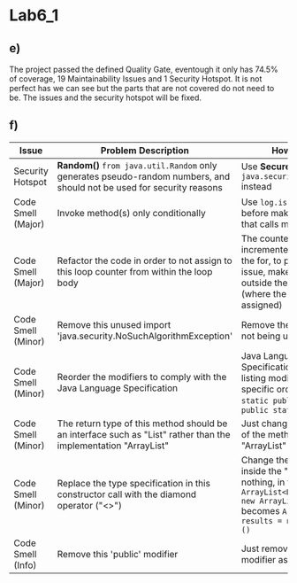 # Lab6_1

## e)

The project passed the defined Quality Gate, eventough it only has 74.5% of coverage, 19 Maintainability Issues and 1 Security Hotspot. It is not perfect has we can see but the parts that are not covered do not need to be. The issues and the security hotspot will be fixed. 

## f)

| Issue | Problem Description | How to Solve |
| ----- | ------------------- | ------------ |
| Security Hotspot | **Random()** `from java.util.Random` only generates pseudo-random numbers, and should not be used for security reasons | Use **SecureRandom()** from `java.security.SecureRandom` instead |
Code Smell (Major) | Invoke method(s) only conditionally | Use `log.isInfoEnabled()` before making an info log that calls methods inside it |
| Code Smell (Major) | Refactor the code in order to not assign to this loop counter from within the loop body | The counter was being incremented in the end of the for, to prevent this issue, make this increment outside the loop's body (where the variable is assigned) |
| Code Smell (Minor) |  Remove this unused import 'java.security.NoSuchAlgorithmException' | Remove the import that is not being used |
| Code Smell (Minor) | Reorder the modifiers to comply with the Java Language Specification | Java Language Specification recommends listing modifiers in a specific order, in this case `static public` needs to be `public static` |
| Code Smell (Minor) | The return type of this method should be an interface such as "List" rather than the implementation "ArrayList" | Just change the return type of the method from "ArrayList" to "List" |
| Code Smell (Minor) | Replace the type specification in this constructor call with the diamond operator ("<>") | Change the type defined inside the "<>" with nothing, in this case: `ArrayList<Dip> results = new ArrayList<Dip>()` becomes `ArrayList<Dip> results = new ArrayList<>()` |
| Code Smell (Info) | Remove this 'public' modifier | Just remove the 'public' modifier as requested |

